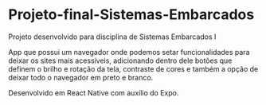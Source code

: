 # Projeto-final-Sistemas-Embarcados
Projeto desenvolvido para disciplina de Sistemas Embarcados I

App que possui um navegador onde podemos setar funcionalidades para deixar os sites mais acessíveis, adicionando dentro dele botões que definem o brilho e rotação da tela, contraste de cores e também a opção de deixar todo o navegador em preto e branco.

Desenvolvido em React Native com auxílio do Expo.
